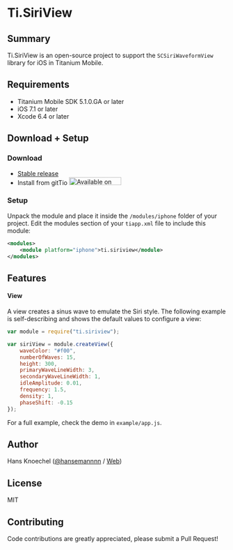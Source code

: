 # Ti.SiriView

 Summary
---------------
Ti.SiriView is an open-source project to support the `SCSiriWaveformView` library for iOS in Titanium Mobile. 

Requirements
---------------
  - Titanium Mobile SDK 5.1.0.GA or later
  - iOS 7.1 or later
  - Xcode 6.4 or later

Download + Setup
---------------

### Download
  * [Stable release](https://github.com/hansemannn/Ti.SiriView/releases)
  * Install from gitTio    <a href="http://gitt.io/component/ti.siriview" target="_blank"><img src="http://gitt.io/badge@2x.png" width="120" height="18" alt="Available on gitTio" /></a>

### Setup
Unpack the module and place it inside the ``/modules/iphone`` folder of your project.
Edit the modules section of your ``tiapp.xml`` file to include this module:
```xml
<modules>
    <module platform="iphone">ti.siriview</module>
</modules>
```

Features
--------------------------------
#### View
A view creates a sinus wave to emulate the Siri style. The following example is self-describing and shows the default values to configure a view:

```javascript
var module = require("ti.siriview");

var siriView = module.createView({
    waveColor: "#f00",
    numberOfWaves: 15,
    height: 300,
    primaryWaveLineWidth: 3,
    secondaryWaveLineWidth: 1,
    idleAmplitude: 0.01,
    frequency: 1.5,
    density: 1,
    phaseShift: -0.15
});
```

For a full example, check the demo in ```example/app.js```.

Author
---------------
Hans Knoechel ([@hansemannnn](https://twitter.com/hansemannnn) / [Web](http://hans-knoechel.de))

License
---------------
MIT

Contributing
---------------
Code contributions are greatly appreciated, please submit a Pull Request!
